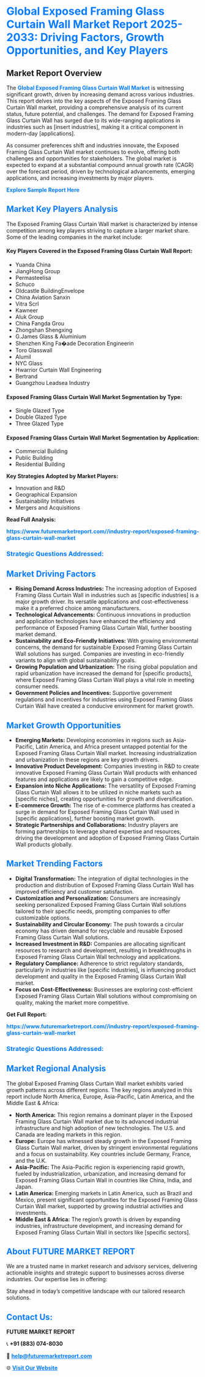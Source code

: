 <h1 style="color: #007BFF;">Global Exposed Framing Glass Curtain Wall Market Report 2025-2033: Driving Factors, Growth Opportunities, and Key Players</h1>

<section id="overview">
<h2>Market Report Overview</h2>
<p>The <a href="https://www.futuremarketreport.com//industry-report/exposed-framing-glass-curtain-wall-market" style="color: #007BFF; text-decoration: none;"><strong>Global Exposed Framing Glass Curtain Wall Market</strong></a> is witnessing significant growth, driven by increasing demand across various industries. This report delves into the key aspects of the Exposed Framing Glass Curtain Wall market, providing a comprehensive analysis of its current status, future potential, and challenges. The demand for Exposed Framing Glass Curtain Wall has surged due to its wide-ranging applications in industries such as [insert industries], making it a critical component in modern-day [applications].</p>
<p>As consumer preferences shift and industries innovate, the Exposed Framing Glass Curtain Wall market continues to evolve, offering both challenges and opportunities for stakeholders. The global market is expected to expand at a substantial compound annual growth rate (CAGR) over the forecast period, driven by technological advancements, emerging applications, and increasing investments by major players.</p>
</section>

<section id="overview">
<p><a href="https://www.futuremarketreport.com//request-sample/reportId=50615" style="color: #007BFF; text-decoration: none;"><strong>Explore Sample Report Here</strong></a></p>
</section>

<section id="key-players">
<h2 style="color: #007BFF;">Market Key Players Analysis</h2>
<p>The Exposed Framing Glass Curtain Wall market is characterized by intense competition among key players striving to capture a larger market share. Some of the leading companies in the market include:</p>
<h4>Key Players Covered in the Exposed Framing Glass Curtain Wall Report:</h4>
<ul><li>Yuanda China</li><li>JiangHong Group</li><li>Permasteelisa</li><li>Schuco</li><li>Oldcastle BuildingEnvelope</li><li>China Aviation Sanxin</li><li>Vitra Scrl</li><li>Kawneer</li><li>Aluk Group</li><li>China Fangda Grou</li><li>Zhongshan Shengxing</li><li>G.James Glass &amp; Aluminium</li><li>Shenzhen King Fa�ade Decoration Engineerin</li><li>Toro Glasswall</li><li>Alumil</li><li>NYC Glass</li><li>Hwarrior Curtain Wall Engineering</li><li>Bertrand</li><li>Guangzhou Leadsea Industry</li></ul>
<h4>Exposed Framing Glass Curtain Wall Market Segmentation by Type:</h4>
<ul><li>Single Glazed Type</li><li>Double Glazed Type</li><li>Three Glazed Type</li></ul>

<h4>Exposed Framing Glass Curtain Wall Market Segmentation by Application:</h4>
<ul><li>Commercial Building</li><li>Public Building</li><li>Residential Building</li></ul>
<p><strong>Key Strategies Adopted by Market Players:</strong></p>
<ul>
<li>Innovation and R&D</li>
<li>Geographical Expansion</li>
<li>Sustainability Initiatives</li>
<li>Mergers and Acquisitions</li>
</ul>
</section>

<section>
<p><strong>Read Full Analysis: </strong></p><a href="https://www.futuremarketreport.com//industry-report/exposed-framing-glass-curtain-wall-market" style="color: #007BFF; text-decoration: none;"><strong>https://www.futuremarketreport.com//industry-report/exposed-framing-glass-curtain-wall-market</strong></a>
<h3 style="color: #007BFF;">Strategic Questions Addressed:</h3>
</section>

<section id="driving-factors">
<h2 style="color: #007BFF;">Market Driving Factors</h2>
<ul>
<li><strong>Rising Demand Across Industries:</strong> The increasing adoption of Exposed Framing Glass Curtain Wall in industries such as [specific industries] is a major growth driver. Its versatile applications and cost-effectiveness make it a preferred choice among manufacturers.</li>
<li><strong>Technological Advancements:</strong> Continuous innovations in production and application technologies have enhanced the efficiency and performance of Exposed Framing Glass Curtain Wall, further boosting market demand.</li>
<li><strong>Sustainability and Eco-Friendly Initiatives:</strong> With growing environmental concerns, the demand for sustainable Exposed Framing Glass Curtain Wall solutions has surged. Companies are investing in eco-friendly variants to align with global sustainability goals.</li>
<li><strong>Growing Population and Urbanization:</strong> The rising global population and rapid urbanization have increased the demand for [specific products], where Exposed Framing Glass Curtain Wall plays a vital role in meeting consumer needs.</li>
<li><strong>Government Policies and Incentives:</strong> Supportive government regulations and incentives for industries using Exposed Framing Glass Curtain Wall have created a conducive environment for market growth.</li>
</ul>
</section>

<section id="growth-opportunities">
<h2 style="color: #007BFF;">Market Growth Opportunities</h2>
<ul>
<li><strong>Emerging Markets:</strong> Developing economies in regions such as Asia-Pacific, Latin America, and Africa present untapped potential for the Exposed Framing Glass Curtain Wall market. Increasing industrialization and urbanization in these regions are key growth drivers.</li>
<li><strong>Innovative Product Development:</strong> Companies investing in R&D to create innovative Exposed Framing Glass Curtain Wall products with enhanced features and applications are likely to gain a competitive edge.</li>
<li><strong>Expansion into Niche Applications:</strong> The versatility of Exposed Framing Glass Curtain Wall allows it to be utilized in niche markets such as [specific niches], creating opportunities for growth and diversification.</li>
<li><strong>E-commerce Growth:</strong> The rise of e-commerce platforms has created a surge in demand for Exposed Framing Glass Curtain Wall used in [specific applications], further boosting market growth.</li>
<li><strong>Strategic Partnerships and Collaborations:</strong> Industry players are forming partnerships to leverage shared expertise and resources, driving the development and adoption of Exposed Framing Glass Curtain Wall products globally.</li>
</ul>
</section>

<section id="trending-factors">
<h2 style="color: #007BFF;">Market Trending Factors</h2>
<ul>
<li><strong>Digital Transformation:</strong> The integration of digital technologies in the production and distribution of Exposed Framing Glass Curtain Wall has improved efficiency and customer satisfaction.</li>
<li><strong>Customization and Personalization:</strong> Consumers are increasingly seeking personalized Exposed Framing Glass Curtain Wall solutions tailored to their specific needs, prompting companies to offer customizable options.</li>
<li><strong>Sustainability and Circular Economy:</strong> The push towards a circular economy has driven demand for recyclable and reusable Exposed Framing Glass Curtain Wall solutions.</li>
<li><strong>Increased Investment in R&D:</strong> Companies are allocating significant resources to research and development, resulting in breakthroughs in Exposed Framing Glass Curtain Wall technology and applications.</li>
<li><strong>Regulatory Compliance:</strong> Adherence to strict regulatory standards, particularly in industries like [specific industries], is influencing product development and quality in the Exposed Framing Glass Curtain Wall market.</li>
<li><strong>Focus on Cost-Effectiveness:</strong> Businesses are exploring cost-efficient Exposed Framing Glass Curtain Wall solutions without compromising on quality, making the market more competitive.</li>
</ul>
</section>

<section>
<p><strong>Get Full Report: </strong></p><a href="https://www.futuremarketreport.com//industry-report/exposed-framing-glass-curtain-wall-market" style="color: #007BFF; text-decoration: none;"><strong>https://www.futuremarketreport.com//industry-report/exposed-framing-glass-curtain-wall-market</strong></a>
<h3 style="color: #007BFF;">Strategic Questions Addressed:</h3>
</section>


<section id="regional-analysis">
<h2 style="color: #007BFF;">Market Regional Analysis</h2>
<p>The global Exposed Framing Glass Curtain Wall market exhibits varied growth patterns across different regions. The key regions analyzed in this report include North America, Europe, Asia-Pacific, Latin America, and the Middle East & Africa:</p>
<ul>
<li><strong>North America:</strong> This region remains a dominant player in the Exposed Framing Glass Curtain Wall market due to its advanced industrial infrastructure and high adoption of new technologies. The U.S. and Canada are leading markets in this region.</li>
<li><strong>Europe:</strong> Europe has witnessed steady growth in the Exposed Framing Glass Curtain Wall market, driven by stringent environmental regulations and a focus on sustainability. Key countries include Germany, France, and the U.K.</li>
<li><strong>Asia-Pacific:</strong> The Asia-Pacific region is experiencing rapid growth, fueled by industrialization, urbanization, and increasing demand for Exposed Framing Glass Curtain Wall in countries like China, India, and Japan.</li>
<li><strong>Latin America:</strong> Emerging markets in Latin America, such as Brazil and Mexico, present significant opportunities for the Exposed Framing Glass Curtain Wall market, supported by growing industrial activities and investments.</li>
<li><strong>Middle East & Africa:</strong> The region’s growth is driven by expanding industries, infrastructure development, and increasing demand for Exposed Framing Glass Curtain Wall in sectors like [specific sectors].</li>
</ul>
</section>

<footer>
<h2 style="color: #007BFF;">About FUTURE MARKET REPORT</h2>
<p>We are a trusted name in market research and advisory services, delivering actionable insights and strategic support to businesses across diverse industries. Our expertise lies in offering:</p>

<p>Stay ahead in today’s competitive landscape with our tailored research solutions.</p>

<h2 style="color: #007BFF;">Contact Us:</h2>
<p><strong>FUTURE MARKET REPORT</strong></p>
<p>📞 <strong>+91 (883) 074-8030</strong></p>
<p>📧 <strong><a href="mailto:help@futuremarketreport.com" style="color: #007BFF;">help@futuremarketreport.com</a></strong></p>
<p>🌐 <strong><a href="https://www.futuremarketreport.com/" style="color: #007BFF;">Visit Our Website</a></strong></p>
</footer>
